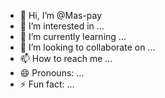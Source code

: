 - 👋 Hi, I’m @Mas-pay
- 👀 I’m interested in ...
- 🌱 I’m currently learning ...
- 💞️ I’m looking to collaborate on ...
- 📫 How to reach me ...
- 😄 Pronouns: ...
- ⚡ Fun fact: ...

<!---
Mas-pay/Mas-pay is a ✨ special ✨ repository because its `README.md` (this file) appears on your GitHub profile.
You can click the Preview link to take a look at your changes.
--->
